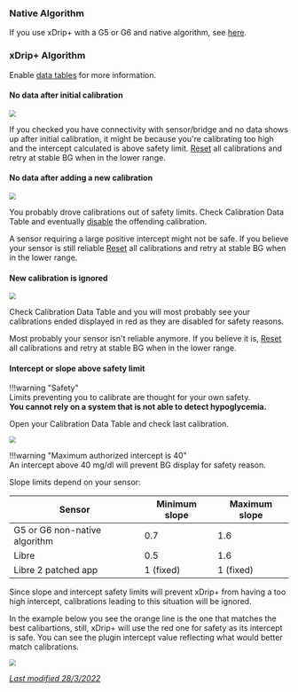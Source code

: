 ### Native Algorithm

If you use xDrip+ with a G5 or G6 and native algorithm, see [here](https://navid200.github.io/xDrip/docs/Dexcom_page.html).

### xDrip+ Algorithm

Enable [data tables](../../use/lesscommon/#show-data-tables) for more information.

#### No data after initial calibration

<img src="../images/CAL16.png" style="zoom:75%;"  />

If you checked you have connectivity with sensor/bridge and no data shows up after initial calibration, it might be because you're calibrating too high and the intercept calculated is above safety limit. [Reset](../calibrate/#reset-all-calibrations) all calibrations and retry at stable BG when in the lower range.

#### No data after adding a new calibration

<img src="../images/CAL18.png" style="zoom:75%;"  />

You probably drove calibrations out of safety limits. Check Calibration Data Table and eventually [disable](../calibrate/#disable-a-calibration) the offending calibration.

A sensor requiring a large positive intercept might not be safe. If you believe your sensor is still reliable [Reset](../calibrate/#reset-all-calibrations) all calibrations and retry at stable BG when in the lower range.

#### New calibration is ignored

<img src="../images/CAL19.png" style="zoom:75%;"  />

Check Calibration Data Table and you will most probably see your calibrations ended displayed in red as they are disabled for safety reasons.

Most probably your sensor isn't reliable anymore. If you believe it is, [Reset](../calibrate/#reset-all-calibrations) all calibrations and retry at stable BG when in the lower range.

#### Intercept or slope above safety limit

!!!warning "Safety"  
    Limits preventing you to calibrate are thought for your own safety.  
    **You cannot rely on a system that is not able to detect hypoglycemia.**

Open your Calibration Data Table and check last calibration.

<img src="../images/CAL17.png" style="zoom:75%;"  />

!!!warning "Maximum authorized intercept is 40"  
    An intercept above 40 mg/dl will prevent BG display for safety reason.

Slope limits depend on your sensor:

| Sensor                        | Minimum slope | Maximum slope |
| ----------------------------- | ------------- | ------------- |
| G5 or G6 non-native algorithm | 0.7           | 1.6           |
| Libre                         | 0.5           | 1.6           |
| Libre 2 patched app           | 1 (fixed)     | 1 (fixed)     |

Since slope and intercept safety limits will prevent xDrip+ from having a too high intercept, calibrations leading to this situation will be ignored.

In the example below you see the orange line is the one that matches the best calibartions, still, xDrip+ will use the red one for safety as its intercept is safe. You can see the plugin intercept value reflecting what would better match calibrations.

<img src="../images/CAL20.png" style="zoom:75%;"  />

</br>

[*Last modified 28/3/2022*](https://github.com/NightscoutFoundation/xDrip/releases/tag/2022.03.27)